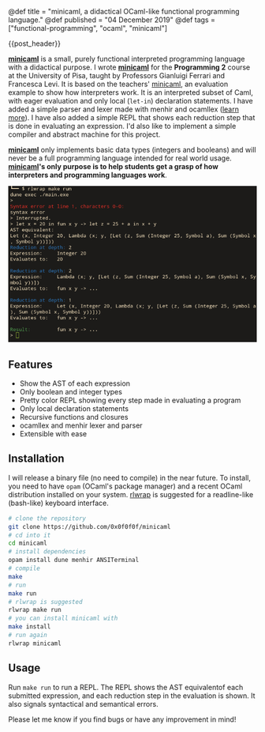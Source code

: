 @def title = "minicaml, a didactical OCaml-like functional programming language."
@def published = "04 December 2019"
@def tags = ["functional-programming", "ocaml", "minicaml"]

{{post_header}}

**[minicaml](https://github.com/0x0f0f0f/minicaml)** is a small, purely functional interpreted programming language with
a didactical purpose. I wrote **[minicaml](https://github.com/0x0f0f0f/minicaml)** for the **Programming 2** course at
the University of Pisa, taught by Professors Gianluigi Ferrari and Francesca
Levi. It is based on the teachers'
[minicaml](http://pages.di.unipi.it/levi/codice-18/evalFunEnvFull.ml), an
evaluation example to show how interpreters work. It is an interpreted subset of
Caml, with eager evaluation and only local (`let-in`) declaration statements. I
have added a simple parser and lexer made with menhir and ocamllex ([learn
more](https://v1.realworldocaml.org/v1/en/html/parsing-with-ocamllex-and-menhir.html)).
I have also added a simple REPL that shows each reduction step that is done in
evaluating an expression. I'd also like to implement a simple compiler and abstract
machine for this project.

**[minicaml](https://github.com/0x0f0f0f/minicaml)** only implements basic data types (integers and booleans) and will
never be a full programming language intended for real world usage. **[minicaml](https://github.com/0x0f0f0f/minicaml)'s only
purpose is to help students get a grasp of how interpreters and programming
languages work**.

![minicaml](/assets/images/minicaml.png)

## Features

* Show the AST of each expression
* Only boolean and integer types
* Pretty color REPL showing every step made in evaluating a program
* Only local declaration statements
* Recursive functions and closures
* ocamllex and menhir lexer and parser
* Extensible with ease

## Installation
I will release a binary file (no need to compile) in the near future. To
install, you need to have `opam` (OCaml's package manager) and a recent OCaml
distribution installed on your system.
[rlwrap](https://github.com/hanslub42/rlwrap) is suggested for a readline-like
(bash-like) keyboard interface.

```bash
# clone the repository
git clone https://github.com/0x0f0f0f/minicaml
# cd into it
cd minicaml
# install dependencies
opam install dune menhir ANSITerminal
# compile
make
# run
make run
# rlwrap is suggested
rlwrap make run
# you can install minicaml with
make install
# run again
rlwrap minicaml
```

## Usage

Run `make run` to run a REPL. The REPL shows the AST equivalentof each submitted
expression, and each reduction step in the evaluation is shown. It also signals
syntactical and semantical errors.

Please let me know if you find bugs or have any improvement in mind!